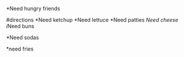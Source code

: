*Need hungry friends

#directions
*Need ketchup
*Need lettuce
*Need patties
*Need cheese
i*Need buns

*Need sodas

*need fries
